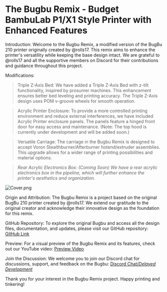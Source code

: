 # The Bugbu Remix - Budget BambuLab P1/X1 Style Printer with Enhanced Features

Introduction:
Welcome to the Bugbu Remix, a modified version of the BugBu 210 printer originally created by @rolls17.
 This remix aims to enhance the printer's versatility while keeping the base design intact.
 We are grateful to @rolls17 and all the supportive members on Discord for their contributions and guidance throughout this project.

Modifications:

>Triple Z-Axis Bed: We have added a Triple Z-Axis Bed with z-tilt functionality, inspired by prosumer machines. This enhancement ensures better bed leveling and printing accuracy. The Triple Z-Axis design uses POM v-groove wheels for smooth operation.

>Acrylic Printer Enclosure: To provide a more controlled printing environment and reduce external interferences, we have included Acrylic Printer enclosure panels. The panels feature a hinged front door for easy access and maintenance. (Note: The top hood is currently under development and will be added soon.)

>Versatile Carriage: The carriage in the Bugbu Remix is designed to accept Voron Stealthburner/Afterburner hotend/extruder assemblies. This upgrade allows for a wider range of printing possibilities and material options.

>*Rear Acrylic Electronics Box: (Coming Soon) We have a rear acrylic electronics box in the pipeline, which will further enhance the printer's aesthetics and organization.*

![Cover.png](https://github.com/hdzdesigns/The-Bugbu-Remix/blob/master/Pictures/Cover.png)

Origin and Attribution:
The Bugbu Remix is a project based on the original BugBu 210 printer created by @rolls17. We extend our gratitude to the original creator and acknowledge their innovative design as the foundation for this remix.

GitHub Repository:
To explore the original Bugbu and access all the design files, documentation, and updates, please visit our GitHub repository: [GitHub Link](https://github.com/Rolls17/BugBu)

Preview:
For a visual preview of the Bugbu Remix and its features, check out our YouTube video: [Preview Video](https://www.youtube.com/watch?v=aXq7XMQ8wdc)

Join the Discussion:
We welcome you to join our Discord chat for discussions, support, and feedback on the Bugbu: [Discord Chat/*Delayed Development*](https://discord.gg/kHFhCXZnxb)

Thank you for your interest in the Bugbu Remix project. Happy printing and tinkering!